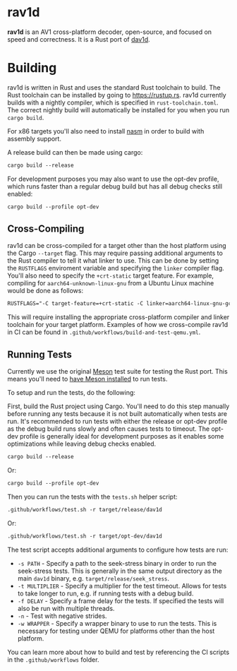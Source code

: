 # rav1d

**rav1d** is an AV1 cross-platform decoder, open-source, and focused on speed and correctness. It is a Rust port of [dav1d](https://code.videolan.org/videolan/dav1d).

# Building

rav1d is written in Rust and uses the standard Rust toolchain to build. The Rust toolchain can be installed by going to https://rustup.rs. rav1d currently builds with a nightly compiler, which is specified in `rust-toolchain.toml`. The correct nightly build will automatically be installed for you when you run `cargo build`.

For x86 targets you'll also need to install [nasm](https://nasm.us/) in order to build with assembly support.

A release build can then be made using cargo:

```txt
cargo build --release
```

For development purposes you may also want to use the opt-dev profile, which runs faster than a regular debug build but has all debug checks still enabled:

```txt
cargo build --profile opt-dev
```

## Cross-Compiling

rav1d can be cross-compiled for a target other than the host platform using the Cargo `--target` flag. This may require passing additional arguments to the Rust compiler to tell it what linker to use. This can be done by setting the `RUSTFLAGS` enviroment variable and specifying the `linker` compiler flag. You'll also need to specify the `+crt-static` target feature. For example, compiling for `aarch64-unknown-linux-gnu` from a Ubuntu Linux machine would be done as follows:

```txt
RUSTFLAGS="-C target-feature=+crt-static -C linker=aarch64-linux-gnu-gcc" cargo build --target aarch64-unknown-linux-gnu
```

This will require installing the appropriate cross-platform compiler and linker toolchain for your target platform. Examples of how we cross-compile rav1d in CI can be found in `.github/workflows/build-and-test-qemu.yml`.

## Running Tests

Currently we use the original [Meson](https://mesonbuild.com/) test suite for testing the Rust port. This means you'll need to [have Meson installed](https://mesonbuild.com/Getting-meson.html) to run tests.

To setup and run the tests, do the following:

First, build the Rust project using Cargo. You'll need to do this step manually before running any tests because it is not built automatically when tests are run. It's recommended to run tests with either the release or opt-dev profile as the debug build runs slowly and often causes tests to timeout. The opt-dev profile is generally ideal for development purposes as it enables some optimizations while leaving debug checks enabled.

```txt
cargo build --release
```

Or:

```txt
cargo build --profile opt-dev
```

Then you can run the tests with the `tests.sh` helper script:

```txt
.github/workflows/test.sh -r target/release/dav1d
```

Or:

```txt
.github/workflows/test.sh -r target/opt-dev/dav1d
```

The test script accepts additional arguments to configure how tests are run:

* `-s PATH` - Specify a path to the seek-stress binary in order to run the seek-stress tests. This is generally in the same output directory as the main `dav1d` binary, e.g. `target/release/seek_stress`.
* `-t MULTIPLIER` - Specify a multiplier for the test timeout. Allows for tests to take longer to run, e.g. if running tests with a debug build.
* `-f DELAY` - Specify a frame delay for the tests. If specified the tests will also be run with multiple threads.
* `-n` - Test with negative strides.
* `-w WRAPPER` - Specify a wrapper binary to use to run the tests. This is necessary for testing under QEMU for platforms other than the host platform.

You can learn more about how to build and test by referencing the CI scripts in the `.github/workflows` folder.
